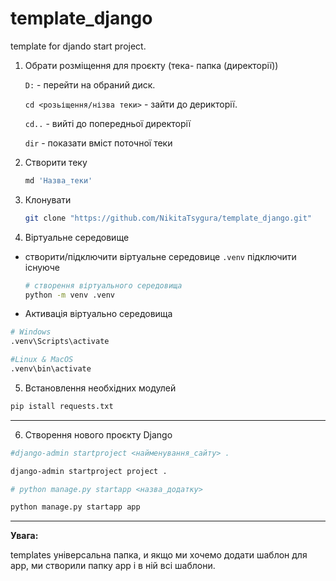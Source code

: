 # template_django
template for djando start project.


1. Обрати розміщення для проєкту (тека- папка (директорії))
    
    `D:` - перейти на обраний диск.

    `cd <розьіщення/нізва теки>` - зайти до дерикторії.

    `cd..` - вийті до попередньої директорії

    `dir` - показати вміст поточної теки


2. Створити теку
    ```bash
   md 'Назва_теки'
   ```
3. Клонувати
    ```bash
    git clone "https://github.com/NikitaTsygura/template_django.git"
    ```

4. Віртуальне середовище 
- створити/підключити віртуальне середовице `.venv` підключити існуюче
    ```bash
  # створення віртуального середовища
    python -m venv .venv
    ```
- Активація віртуально середовища
```bash
# Windows
.venv\Scripts\activate
```
```bash
#Linux & MacOS
.venv\bin\activate
```

5. Встановлення необхідних модулей
```bash
pip istall requests.txt
```
<hr>

6. Створення нового проєкту Django
```bash
#django-admin startproject <найменування_сайту> .

django-admin startproject project .
```
```bash
# python manage.py startapp <назва_додатку>

python manage.py startapp app
```
<hr>
<b>Увага:</b>

templates універсальна папка, и якщо ми хочемо додати шаблон для app, ми створили папку app і в ній всі шаблони.